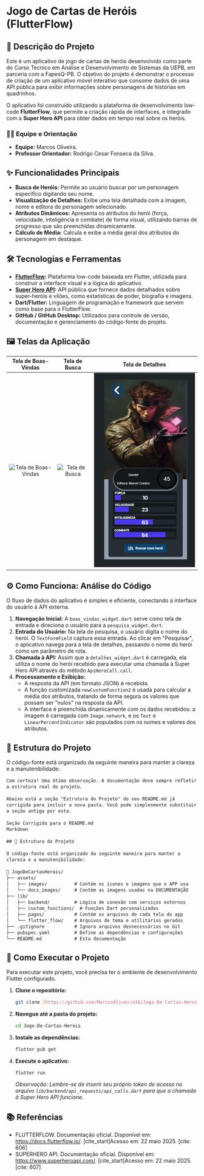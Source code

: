 # Jogo de Cartas de Heróis (FlutterFlow)

## 📖 Descrição do Projeto

Este é um aplicativo de jogo de cartas de heróis desenvolvido como parte do Curso Técnico em Análise e Desenvolvimento de Sistemas da UEPB, em parceria com a FapesQ-PB. O objetivo do projeto é demonstrar o processo de criação de um aplicativo móvel interativo que consome dados de uma API pública para exibir informações sobre personagens de histórias em quadrinhos.

O aplicativo foi construído utilizando a plataforma de desenvolvimento low-code **FlutterFlow**, que permite a criação rápida de interfaces, e integrado com a **Super Hero API** para obter dados em tempo real sobre os heróis.

### 👨‍💻 Equipe e Orientação
* **Equipe:** Marcos Oliveira.
* **Professor Orientador:** Rodrigo Cesar Fonseca da Silva.

## ✨ Funcionalidades Principais

* **Busca de Heróis:** Permite ao usuário buscar por um personagem específico digitando seu nome.
* **Visualização de Detalhes:** Exibe uma tela detalhada com a imagem, nome e editora do personagem selecionado.
* **Atributos Dinâmicos:** Apresenta os atributos do herói (força, velocidade, inteligência e combate) de forma visual, utilizando barras de progresso que são preenchidas dinamicamente.
* **Cálculo de Média:** Calcula e exibe a média geral dos atributos do personagem em destaque.

## 🛠️ Tecnologias e Ferramentas

* **[FlutterFlow](https://docs.flutterflow.io/):** Plataforma low-code baseada em Flutter, utilizada para construir a interface visual e a lógica do aplicativo.
* **[Super Hero API](https://www.superheroapi.com/):** API pública que fornece dados detalhados sobre super-heróis e vilões, como estatísticas de poder, biografia e imagens.
* **Dart/Flutter:** Linguagem de programação e framework que servem como base para o FlutterFlow.
* **GitHub / GitHub Desktop:** Utilizados para controle de versão, documentação e gerenciamento do código-fonte do projeto.

## 🖼️ Telas da Aplicação

| Tela de Boas-Vindas | Tela de Busca | Tela de Detalhes |
| :---: | :---: | :---: |
| ![Tela de Boas-Vindas](./assets/docs_images/tela_bem_vindos.png) | ![Tela de Busca](./assets/docs_images/tela_pesquisa.png) | ![Tela de Detalhes](./assets/docs_images/tela_detalhes.png) |

## ⚙️ Como Funciona: Análise do Código

O fluxo de dados do aplicativo é simples e eficiente, conectando a interface do usuário à API externa.

1.  **Navegação Inicial:** A `boas_vindas_widget.dart` serve como tela de entrada e direciona o usuário para a `pesquisa_widget.dart`.
2.  **Entrada do Usuário:** Na tela de pesquisa, o usuário digita o nome do herói. O `TextFormField` captura essa entrada. Ao clicar em "Pesquisar", o aplicativo navega para a tela de detalhes, passando o nome do herói como um parâmetro de rota.
3.  **Chamada à API:** Assim que a `detalhes_widget.dart` é carregada, ela utiliza o nome do herói recebido para executar uma chamada à Super Hero API através do método `ApiHeroCall.call`.
4.  **Processamento e Exibição:**
    * A resposta da API (em formato JSON) é recebida.
    * A função customizada `newCustomFunction2` é usada para calcular a média dos atributos, tratando de forma segura os valores que possam ser "nulos" na resposta da API.
    * A interface é preenchida dinamicamente com os dados recebidos: a imagem é carregada com `Image.network`, e os `Text` e `LinearPercentIndicator` são populados com os nomes e valores dos atributos.

## 📁 Estrutura do Projeto

O código-fonte está organizado da seguinte maneira para manter a clareza e a manutenibilidade:

```
Com certeza! Uma ótima observação. A documentação deve sempre refletir a estrutura real do projeto.

Abaixo está a seção "Estrutura do Projeto" do seu README.md já corrigida para incluir a nova pasta. Você pode simplesmente substituir a seção antiga por esta.

Seção Corrigida para o README.md
Markdown

## 📁 Estrutura do Projeto

O código-fonte está organizado da seguinte maneira para manter a clareza e a manutenibilidade:

📁 JogoDeCartasHerois/
├── assets/
│   ├── images/          # Contém os ícones e imagens que o APP usa
│   └── docs_images/     # Contém as imagens usadas na DOCUMENTAÇÃO
├── lib/
│   ├── backend/         # Lógica de conexão com serviços externos
│   ├── custom_functions/  # Funções Dart personalizadas
│   ├── pages/           # Contém os arquivos de cada tela do app
│   └── flutter_flow/    # Arquivos de tema e utilitários gerados
├── .gitignore           # Ignora arquivos desnecessários no Git
├── pubspec.yaml         # Define as dependências e configurações
└── README.md            # Esta documentação
```

## 🚀 Como Executar o Projeto

Para executar este projeto, você precisa ter o ambiente de desenvolvimento Flutter configurado.

1.  **Clone o repositório:**
    ```bash
    git clone [https://github.com/MarcosOliveira16/Jogo-De-Cartas-Herois.git](https://github.com/MarcosOliveira16/Jogo-De-Cartas-Herois.git)
    ```
2.  **Navegue até a pasta do projeto:**
    ```bash
    cd Jogo-De-Cartas-Herois
    ```
3.  **Instale as dependências:**
    ```bash
    flutter pub get
    ```
4.  **Execute o aplicativo:**
    ```bash
    flutter run
    ```
    *Observação: Lembre-se de inserir seu próprio token de acesso no arquivo `lib/backend/api_requests/api_calls.dart` para que a chamada à Super Hero API funcione.*

## 📚 Referências

* FLUTTERFLOW. Documentação oficial. Disponível em: https://docs.flutterflow.io/. [cite_start]Acesso em: 22 maio 2025. [cite: 606]
* SUPERHERO API. Documentação oficial. Disponível em: https://www.superheroapi.com/. [cite_start]Acesso em: 22 maio 2025. [cite: 607]
